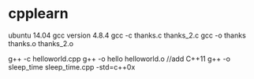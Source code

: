 # cpplearn
ubuntu 14.04
gcc version 4.8.4
gcc -c thanks.c thanks_2.c
gcc -o thanks thanks.o thanks_2.o

g++ -c helloworld.cpp
g++ -o hello helloworld.o
//add C++11
g++ -o sleep_time sleep_time.cpp -std=c++0x
